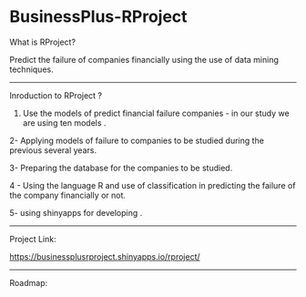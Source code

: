# BusinessPlus-RProject


What is RProject?

Predict the failure of companies financially using the use of data mining techniques.
____________________________________________________________________________________

Inroduction to RProject ?


1. Use the models of predict financial failure companies - in our study we are using ten models .

2- Applying models of failure to companies to be studied during the previous several years.

3- Preparing the database for the companies to be studied.

4 - Using the language R and use of classification in predicting the failure of the company financially or not.

5- using shinyapps for developing .


_____________________________________________________________________________________

Project Link:

https://businessplusrproject.shinyapps.io/rproject/


______________________________________________________________________________________

Roadmap:
